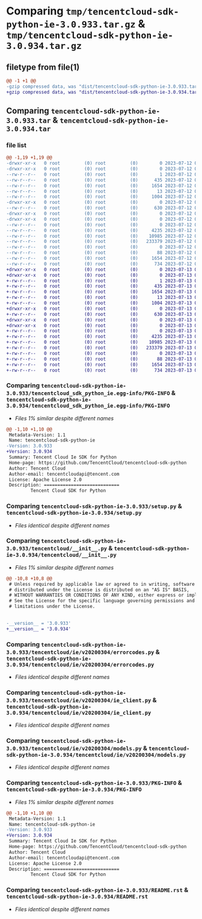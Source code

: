 # Comparing `tmp/tencentcloud-sdk-python-ie-3.0.933.tar.gz` & `tmp/tencentcloud-sdk-python-ie-3.0.934.tar.gz`

## filetype from file(1)

```diff
@@ -1 +1 @@
-gzip compressed data, was "dist/tencentcloud-sdk-python-ie-3.0.933.tar", last modified: Wed Jul 12 00:31:21 2023, max compression
+gzip compressed data, was "dist/tencentcloud-sdk-python-ie-3.0.934.tar", last modified: Thu Jul 13 00:24:01 2023, max compression
```

## Comparing `tencentcloud-sdk-python-ie-3.0.933.tar` & `tencentcloud-sdk-python-ie-3.0.934.tar`

### file list

```diff
@@ -1,19 +1,19 @@
-drwxr-xr-x   0 root         (0) root         (0)        0 2023-07-12 00:31:21.000000 tencentcloud-sdk-python-ie-3.0.933/
-drwxr-xr-x   0 root         (0) root         (0)        0 2023-07-12 00:31:21.000000 tencentcloud-sdk-python-ie-3.0.933/tencentcloud_sdk_python_ie.egg-info/
--rw-r--r--   0 root         (0) root         (0)        1 2023-07-12 00:31:21.000000 tencentcloud-sdk-python-ie-3.0.933/tencentcloud_sdk_python_ie.egg-info/dependency_links.txt
--rw-r--r--   0 root         (0) root         (0)      435 2023-07-12 00:31:21.000000 tencentcloud-sdk-python-ie-3.0.933/tencentcloud_sdk_python_ie.egg-info/SOURCES.txt
--rw-r--r--   0 root         (0) root         (0)     1654 2023-07-12 00:31:21.000000 tencentcloud-sdk-python-ie-3.0.933/tencentcloud_sdk_python_ie.egg-info/PKG-INFO
--rw-r--r--   0 root         (0) root         (0)       13 2023-07-12 00:31:21.000000 tencentcloud-sdk-python-ie-3.0.933/tencentcloud_sdk_python_ie.egg-info/top_level.txt
--rw-r--r--   0 root         (0) root         (0)     1004 2023-07-12 00:31:21.000000 tencentcloud-sdk-python-ie-3.0.933/setup.py
-drwxr-xr-x   0 root         (0) root         (0)        0 2023-07-12 00:31:21.000000 tencentcloud-sdk-python-ie-3.0.933/tencentcloud/
--rw-r--r--   0 root         (0) root         (0)      630 2023-07-12 00:31:21.000000 tencentcloud-sdk-python-ie-3.0.933/tencentcloud/__init__.py
-drwxr-xr-x   0 root         (0) root         (0)        0 2023-07-12 00:31:21.000000 tencentcloud-sdk-python-ie-3.0.933/tencentcloud/ie/
-drwxr-xr-x   0 root         (0) root         (0)        0 2023-07-12 00:31:21.000000 tencentcloud-sdk-python-ie-3.0.933/tencentcloud/ie/v20200304/
--rw-r--r--   0 root         (0) root         (0)        0 2023-07-12 00:31:21.000000 tencentcloud-sdk-python-ie-3.0.933/tencentcloud/ie/v20200304/__init__.py
--rw-r--r--   0 root         (0) root         (0)     4235 2023-07-12 00:31:21.000000 tencentcloud-sdk-python-ie-3.0.933/tencentcloud/ie/v20200304/errorcodes.py
--rw-r--r--   0 root         (0) root         (0)    10985 2023-07-12 00:31:21.000000 tencentcloud-sdk-python-ie-3.0.933/tencentcloud/ie/v20200304/ie_client.py
--rw-r--r--   0 root         (0) root         (0)   233379 2023-07-12 00:31:21.000000 tencentcloud-sdk-python-ie-3.0.933/tencentcloud/ie/v20200304/models.py
--rw-r--r--   0 root         (0) root         (0)        0 2023-07-12 00:31:21.000000 tencentcloud-sdk-python-ie-3.0.933/tencentcloud/ie/__init__.py
--rw-r--r--   0 root         (0) root         (0)       88 2023-07-12 00:31:21.000000 tencentcloud-sdk-python-ie-3.0.933/setup.cfg
--rw-r--r--   0 root         (0) root         (0)     1654 2023-07-12 00:31:21.000000 tencentcloud-sdk-python-ie-3.0.933/PKG-INFO
--rw-r--r--   0 root         (0) root         (0)      734 2023-07-12 00:31:21.000000 tencentcloud-sdk-python-ie-3.0.933/README.rst
+drwxr-xr-x   0 root         (0) root         (0)        0 2023-07-13 00:24:01.000000 tencentcloud-sdk-python-ie-3.0.934/
+drwxr-xr-x   0 root         (0) root         (0)        0 2023-07-13 00:24:01.000000 tencentcloud-sdk-python-ie-3.0.934/tencentcloud_sdk_python_ie.egg-info/
+-rw-r--r--   0 root         (0) root         (0)        1 2023-07-13 00:24:01.000000 tencentcloud-sdk-python-ie-3.0.934/tencentcloud_sdk_python_ie.egg-info/dependency_links.txt
+-rw-r--r--   0 root         (0) root         (0)      435 2023-07-13 00:24:01.000000 tencentcloud-sdk-python-ie-3.0.934/tencentcloud_sdk_python_ie.egg-info/SOURCES.txt
+-rw-r--r--   0 root         (0) root         (0)     1654 2023-07-13 00:24:01.000000 tencentcloud-sdk-python-ie-3.0.934/tencentcloud_sdk_python_ie.egg-info/PKG-INFO
+-rw-r--r--   0 root         (0) root         (0)       13 2023-07-13 00:24:01.000000 tencentcloud-sdk-python-ie-3.0.934/tencentcloud_sdk_python_ie.egg-info/top_level.txt
+-rw-r--r--   0 root         (0) root         (0)     1004 2023-07-13 00:24:01.000000 tencentcloud-sdk-python-ie-3.0.934/setup.py
+drwxr-xr-x   0 root         (0) root         (0)        0 2023-07-13 00:24:01.000000 tencentcloud-sdk-python-ie-3.0.934/tencentcloud/
+-rw-r--r--   0 root         (0) root         (0)      630 2023-07-13 00:24:01.000000 tencentcloud-sdk-python-ie-3.0.934/tencentcloud/__init__.py
+drwxr-xr-x   0 root         (0) root         (0)        0 2023-07-13 00:24:01.000000 tencentcloud-sdk-python-ie-3.0.934/tencentcloud/ie/
+drwxr-xr-x   0 root         (0) root         (0)        0 2023-07-13 00:24:01.000000 tencentcloud-sdk-python-ie-3.0.934/tencentcloud/ie/v20200304/
+-rw-r--r--   0 root         (0) root         (0)        0 2023-07-13 00:24:01.000000 tencentcloud-sdk-python-ie-3.0.934/tencentcloud/ie/v20200304/__init__.py
+-rw-r--r--   0 root         (0) root         (0)     4235 2023-07-13 00:24:01.000000 tencentcloud-sdk-python-ie-3.0.934/tencentcloud/ie/v20200304/errorcodes.py
+-rw-r--r--   0 root         (0) root         (0)    10985 2023-07-13 00:24:01.000000 tencentcloud-sdk-python-ie-3.0.934/tencentcloud/ie/v20200304/ie_client.py
+-rw-r--r--   0 root         (0) root         (0)   233379 2023-07-13 00:24:01.000000 tencentcloud-sdk-python-ie-3.0.934/tencentcloud/ie/v20200304/models.py
+-rw-r--r--   0 root         (0) root         (0)        0 2023-07-13 00:24:01.000000 tencentcloud-sdk-python-ie-3.0.934/tencentcloud/ie/__init__.py
+-rw-r--r--   0 root         (0) root         (0)       88 2023-07-13 00:24:01.000000 tencentcloud-sdk-python-ie-3.0.934/setup.cfg
+-rw-r--r--   0 root         (0) root         (0)     1654 2023-07-13 00:24:01.000000 tencentcloud-sdk-python-ie-3.0.934/PKG-INFO
+-rw-r--r--   0 root         (0) root         (0)      734 2023-07-13 00:24:01.000000 tencentcloud-sdk-python-ie-3.0.934/README.rst
```

### Comparing `tencentcloud-sdk-python-ie-3.0.933/tencentcloud_sdk_python_ie.egg-info/PKG-INFO` & `tencentcloud-sdk-python-ie-3.0.934/tencentcloud_sdk_python_ie.egg-info/PKG-INFO`

 * *Files 1% similar despite different names*

```diff
@@ -1,10 +1,10 @@
 Metadata-Version: 1.1
 Name: tencentcloud-sdk-python-ie
-Version: 3.0.933
+Version: 3.0.934
 Summary: Tencent Cloud Ie SDK for Python
 Home-page: https://github.com/TencentCloud/tencentcloud-sdk-python
 Author: Tencent Cloud
 Author-email: tencentcloudapi@tencent.com
 License: Apache License 2.0
 Description: ============================
         Tencent Cloud SDK for Python
```

### Comparing `tencentcloud-sdk-python-ie-3.0.933/setup.py` & `tencentcloud-sdk-python-ie-3.0.934/setup.py`

 * *Files identical despite different names*

### Comparing `tencentcloud-sdk-python-ie-3.0.933/tencentcloud/__init__.py` & `tencentcloud-sdk-python-ie-3.0.934/tencentcloud/__init__.py`

 * *Files 1% similar despite different names*

```diff
@@ -10,8 +10,8 @@
 # Unless required by applicable law or agreed to in writing, software
 # distributed under the License is distributed on an "AS IS" BASIS,
 # WITHOUT WARRANTIES OR CONDITIONS OF ANY KIND, either express or implied.
 # See the License for the specific language governing permissions and
 # limitations under the License.
 
 
-__version__ = '3.0.933'
+__version__ = '3.0.934'
```

### Comparing `tencentcloud-sdk-python-ie-3.0.933/tencentcloud/ie/v20200304/errorcodes.py` & `tencentcloud-sdk-python-ie-3.0.934/tencentcloud/ie/v20200304/errorcodes.py`

 * *Files identical despite different names*

### Comparing `tencentcloud-sdk-python-ie-3.0.933/tencentcloud/ie/v20200304/ie_client.py` & `tencentcloud-sdk-python-ie-3.0.934/tencentcloud/ie/v20200304/ie_client.py`

 * *Files identical despite different names*

### Comparing `tencentcloud-sdk-python-ie-3.0.933/tencentcloud/ie/v20200304/models.py` & `tencentcloud-sdk-python-ie-3.0.934/tencentcloud/ie/v20200304/models.py`

 * *Files identical despite different names*

### Comparing `tencentcloud-sdk-python-ie-3.0.933/PKG-INFO` & `tencentcloud-sdk-python-ie-3.0.934/PKG-INFO`

 * *Files 1% similar despite different names*

```diff
@@ -1,10 +1,10 @@
 Metadata-Version: 1.1
 Name: tencentcloud-sdk-python-ie
-Version: 3.0.933
+Version: 3.0.934
 Summary: Tencent Cloud Ie SDK for Python
 Home-page: https://github.com/TencentCloud/tencentcloud-sdk-python
 Author: Tencent Cloud
 Author-email: tencentcloudapi@tencent.com
 License: Apache License 2.0
 Description: ============================
         Tencent Cloud SDK for Python
```

### Comparing `tencentcloud-sdk-python-ie-3.0.933/README.rst` & `tencentcloud-sdk-python-ie-3.0.934/README.rst`

 * *Files identical despite different names*

